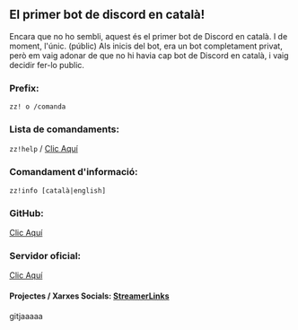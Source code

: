 ## El primer bot de discord en català!

Encara que no ho sembli, aquest &eacute;s el primer bot de Discord en catal&agrave;. I de moment, l'&uacute;nic. (públic)
Als inicis del bot, era un bot completament privat, per&ograve; em vaig adonar de que no hi havia cap bot de Discord en catal&agrave;, i vaig decidir fer-lo public.

### Prefix:
`zz! o /comanda`

### Lista de comandaments:
`zz!help` / [Clic Aquí](https://github.com/MrOrange9-JCT/Ezpezialet/wiki/Comandaments)

### Comandament d'informació:
`zz!info [català|english]`

### GitHub:
[Clic Aquí](https://github.com/MrOrange9-JCT/Ezpezialet/)

### Servidor oficial:
[Clic Aquí](https://discord.gg/HgW2GaR)

#### **Projectes / Xarxes Socials:** [StreamerLinks](https://streamerlinks.com/MrOrange9_JCT)

gitjaaaaa
